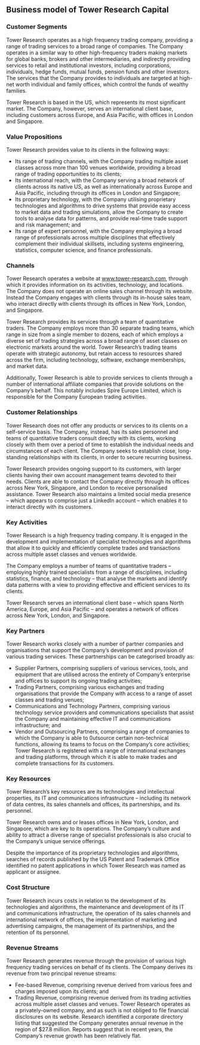 Business model of Tower Research Capital
----------------------------------------

 ### Customer Segments

 Tower Research operates as a high frequency trading company, providing a range of trading services to a broad range of companies. The Company operates in a similar way to other high-frequency traders making markets for global banks, brokers and other intermediaries, and indirectly providing services to retail and institutional investors, including corporations, individuals, hedge funds, mutual funds, pension funds and other investors. The services that the Company provides to individuals are targeted at high-net worth individual and family offices, which control the funds of wealthy families.

 Tower Research is based in the US, which represents its most significant market. The Company, however, serves an international client base, including customers across Europe, and Asia Pacific, with offices in London and Singapore.

 ### Value Propositions

 Tower Research provides value to its clients in the following ways:

  * Its range of trading channels, with the Company trading multiple asset classes across more than 100 venues worldwide, providing a broad range of trading opportunities to its clients;
 * Its international reach, with the Company serving a broad network of clients across its native US, as well as internationally across Europe and Asia Pacific, including through its offices in London and Singapore;
 * Its proprietary technology, with the Company utilising proprietary technologies and algorithms to drive systems that provide easy access to market data and trading simulations, allow the Company to create tools to analyse data for patterns, and provide real-time trade support and risk management; and
 * Its range of expert personnel, with the Company employing a broad range of professionals across multiple disciplines that effectively complement their individual skillsets, including systems engineering, statistics, computer science, and finance professionals.
  ### Channels

 Tower Research operates a website at www.tower-research.com, through which it provides information on its activities, technology, and locations. The Company does not operate an online sales channel through its website. Instead the Company engages with clients through its in-house sales team, who interact directly with clients through its offices in New York, London, and Singapore.

 Tower Research provides its services through a team of quantitative traders. The Company employs more than 30 separate trading teams, which range in size from a single member to dozens, each of which employs a diverse set of trading strategies across a broad range of asset classes on electronic markets around the world. Tower Research’s trading teams operate with strategic autonomy, but retain access to resources shared across the firm, including technology, software, exchange memberships, and market data.

 Additionally, Tower Research is able to provide services to clients through a number of international affiliate companies that provide solutions on the Company’s behalf. This notably includes Spire Europe Limited, which is responsible for the Company European trading activities.

 ### Customer Relationships

 Tower Research does not offer any products or services to its clients on a self-service basis. The Company, instead, has its sales personnel and teams of quantitative traders consult directly with its clients, working closely with them over a period of time to establish the individual needs and circumstances of each client. The Company seeks to establish close, long-standing relationships with its clients, in order to secure recurring business.

 Tower Research provides ongoing support to its customers, with larger clients having their own account management teams devoted to their needs. Clients are able to contact the Company directly through its offices across New York, Singapore, and London to receive personalised assistance. Tower Research also maintains a limited social media presence – which appears to comprise just a LinkedIn account – which enables it to interact directly with its customers.

 ### Key Activities

 Tower Research is a high frequency trading company. It is engaged in the development and implementation of specialist technologies and algorithms that allow it to quickly and efficiently complete trades and transactions across multiple asset classes and venues worldwide.

 The Company employs a number of teams of quantitative traders – employing highly trained specialists from a range of disciplines, including statistics, finance, and technology – that analyse the markets and identify data patterns with a view to providing effective and efficient services to its clients.

 Tower Research serves an international client base – which spans North America, Europe, and Asia Pacific – and operates a network of offices across New York, London, and Singapore.

 ### Key Partners

 Tower Research works closely with a number of partner companies and organisations that support the Company’s development and provision of various trading services. These partnerships can be categorised broadly as:

  * Supplier Partners, comprising suppliers of various services, tools, and equipment that are utilised across the entirety of Company’s enterprise and offices to support its ongoing trading activities;
 * Trading Partners, comprising various exchanges and trading organisations that provide the Company with access to a range of asset classes and trading venues;
 * Communications and Technology Partners, comprising various technology service providers and communications specialists that assist the Company and maintaining effective IT and communications infrastructure; and
 * Vendor and Outsourcing Partners, comprising a range of companies to which the Company is able to 0utsource certain non-technical functions, allowing its teams to focus on the Company’s core activities;
  Tower Research is registered with a range of international exchanges and trading platforms, through which it is able to make trades and complete transactions for its customers.

 ### Key Resources

 Tower Research’s key resources are its technologies and intellectual properties, its IT and communications infrastructure – including its network of data centres, its sales channels and offices, its partnerships, and its personnel.

 Tower Research owns and or leases offices in New York, London, and Singapore, which are key to its operations. The Company’s culture and ability to attract a diverse range of specialist professionals is also crucial to the Company’s unique service offerings.

 Despite the importance of its proprietary technologies and algorithms, searches of records published by the US Patent and Trademark Office identified no patent applications in which Tower Research was named as applicant or assignee.

 ### Cost Structure

 Tower Research incurs costs in relation to the development of its technologies and algorithms, the maintenance and development of its IT and communications infrastructure, the operation of its sales channels and international network of offices, the implementation of marketing and advertising campaigns, the management of its partnerships, and the retention of its personnel.

 ### Revenue Streams

 Tower Research generates revenue through the provision of various high frequency trading services on behalf of its clients. The Company derives its revenue from two principal revenue streams:

  * Fee-based Revenue, comprising revenue derived from various fees and charges imposed upon its clients; and
 * Trading Revenue, comprising revenue derived from its trading activities across multiple asset classes and venues.
  Tower Research operates as a privately-owned company, and as such is not obliged to file financial disclosures on its website. Research identified a corporate directory listing that suggested the Company generates annual revenue in the region of $27.8 million. Reports suggest that in recent years, the Company’s revenue growth has been relatively flat.